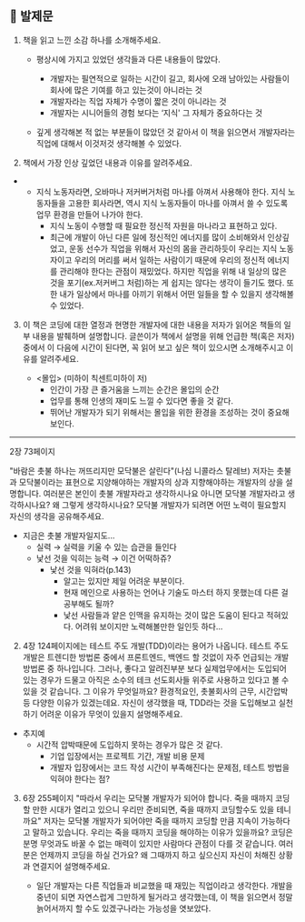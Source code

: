 <h2>👀 발제문</h2>

1. 책을 읽고 느낀 소감 하나를 소개해주세요.

   - 평상시에 가지고 있었던 생각들과 다른 내용들이 많았다.

     - 개발자는 필연적으로 일하는 시간이 길고, 회사에 오래 남아있는 사람들이 회사에 많은 기여를 하고 있는것이 아니라는 것
     - 개발자라는 직업 자체가 수명이 짧은 것이 아니라는 것
     - 개발자는 시니어들의 경험 보다는 ‘지식' 그 자체가 중요하다는 것

   - 깊게 생각해본 적 없는 부분들이 많았던 것 같아서 이 책을 읽으면서 개발자라는 직업에 대해서 이것저것 생각해볼 수 있었다.

2. 책에서 가장 인상 깊었던 내용과 이유를 알려주세요.

- - 지식 노동자라면, 오바마나 저커버거처럼 마나를 아껴서 사용해야 한다. 지식 노동자들을 고용한 회사라면, 역시 지식 노동자들이 마나를 아껴서 쓸 수 있도록 업무 환경을 만들어 나가야 한다.
    - 지식 노동이 수행할 때 필요한 정신적 자원을 마나라고 표현하고 있다.
    - 최근에 개발이 아닌 다른 일에 정신적인 에너지를 많이 소비해와서 인상깊었고, 운동 선수가 직업을 위해서 자신의 몸을 관리하듯이 우리는 지식 노동자이고 우리의 머리를 써서 일하는 사람이기 때문에 우리의 정신적 에너지를 관리해야 한다는 관점이 재밌었다. 하지만 직업을 위해 내 일상의 많은 것을 포기(ex.저커버그 처럼)하는 게 쉽지는 않다는 생각이 들기도 했다. 또한 내가 일상에서 마나를 아끼기 위해서 어떤 일들을 할 수 있을지 생각해볼 수 있었다.

3. 이 책은 코딩에 대한 열정과 현명한 개발자에 대한 내용을 저자가 읽어온 책들의 일부 내용을 발췌하며 설명합니다. 글쓴이가 책에서 설명을 위해 언급한 책(혹은 저자)중에서 이 다음에 시간이 된다면, 꼭 읽어 보고 싶은 책이 있으시면 소개해주시고 이유를 알려주세요.

   - <몰입> (미하이 칙센트미하이 저)
     - 인간이 가장 큰 즐거움을 느끼는 순간은 몰입의 순간
     - 업무를 통해 인생의 재미도 느낄 수 있다면 좋을 것 같다.
     - 뛰어난 개발자가 되기 위해서는 몰입을 위한 환경을 조성하는 것이 중요해보인다.

---

2장 73페이지

"바람은 촛불 하나는 꺼뜨리지만 모닥불은 살린다"(나심 니콜라스 탈레브) 저자는 촛불과 모닥불이라는 표현으로 지양해야하는 개발자의 상과 지향해야하는 개발자의 상을 설명합니다. 여러분은 본인이 촛불 개발자라고 생각하시나요 아니면 모닥불 개발자라고 생각하시나요? 왜 그렇게 생각하시나요? 모닥불 개발자가 되려면 어떤 노력이 필요할지 자신의 생각을 공유해주세요.

- 지금은 촛불 개발자일지도...
  - 실력 → 실력을 키울 수 있는 습관을 들인다
  - 낯선 것을 익히는 능력 → 이건 어떡하쥬?
    - 낯선 것을 익혀라(p.143)
      - 알고는 있지만 제일 어려운 부분이다.
      - 현재 메인으로 사용하는 언어나 기술도 마스터 하지 못했는데 다른 걸 공부해도 될까?
      - 낯선 사람들과 얕은 인맥을 유지하는 것이 많은 도움이 된다고 적혀있다. 어려워 보이지만 노력해볼만한 일인듯 하다...

2. 4장 124페이지에는 테스트 주도 개발(TDD)이라는 용어가 나옵니다. 테스트 주도 개발은 트렌디한 방법론 중에서 프론트엔드, 백엔드 할 것없이 자주 언급되는 개발 방법론 중 하나입니다. 그러나, 좋다고 알려진부분 보다 실제업무에서는 도입되어 있는 경우가 드물고 아직은 소수의 테크 선도회사들 위주로 사용하고 있다고 볼 수 있을 것 같습니다. 그 이유가 무엇일까요? 환경적요인, 촛불회사의 근무, 시간압박 등 다양한 이유가 있겠는데요. 자신이 생각했을 때, TDD라는 것을 도입해보고 실천하기 어려운 이유가 무엇이 있을지 설명해주세요.

- 추지예
  - 시간적 압박때문에 도입하지 못하는 경우가 많은 것 같다.
    - 기업 입장에서는 프로젝트 기간, 개발 비용 문제
    - 개발자 입장에서는 코드 작성 시간이 부족해진다는 문제점, 테스트 방법을 익혀야 한다는 점?

3. 6장 255페이지 "따라서 우리는 모닥불 개발자가 되어야 합니다. 죽을 때까지 코딩할 만한 시대가 열리고 있으니 우리만 준비되면, 죽을 때까지 코딩할수도 있을 테니까요" 저자는 모닥불 개발자가 되어야만 죽을 때까지 코딩할 만큼 지속이 가능하다고 말하고 있습니다. 우리는 죽을 때까지 코딩을 해야하는 이유가 있을까요? 코딩은 분명 무엇과도 바꿀 수 없는 매력이 있지만 사람마다 관점이 다를 것 같습니다. 여러분은 언제까지 코딩을 하실 건가요? 왜 그때까지 하고 싶으신지 자신이 처해진 상황과 연결지어 설명해주세요.

   - 일단 개발자는 다른 직업들과 비교했을 때 재밌는 직업이라고 생각한다. 개발을 중년이 되면 자연스럽게 그만하게 될거라고 생각했는데, 이 책을 읽으면서 정말 늙어서까지 할 수도 있겠구나라는 가능성을 엿보았다.
